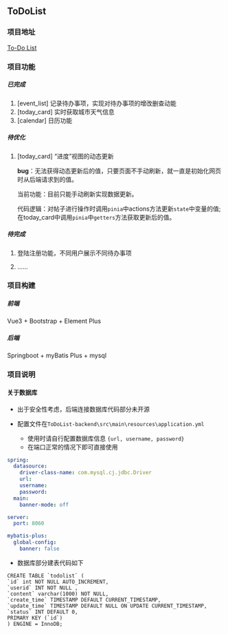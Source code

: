 ## ToDoList

### 项目地址

[To-Do List](http://152.136.154.181/todo)

### 项目功能

##### 已完成

1. [event_list] 记录待办事项，实现对待办事项的增改删查动能
2. [today_card] 实时获取城市天气信息
3. [calendar] 日历功能

##### 待优化

1. [today_card] “进度”视图的动态更新

   **bug**：无法获得动态更新后的值，只要页面不手动刷新，就一直是初始化网页时从后端请求到的值。

   当前功能：目前只能手动刷新实现数据更新。

   代码逻辑：对帖子进行操作时调用`pinia`中actions方法更新`state`中变量的值; 在today_card中调用`pinia`中`getters`方法获取更新后的值。

##### 待完成

1. 登陆注册功能，不同用户展示不同待办事项

2. ......

### 项目构建

##### 前端

Vue3 + Bootstrap + Element Plus 

##### 后端

Springboot + myBatis Plus + mysql

### 项目说明

#### 关于数据库

- 出于安全性考虑，后端连接数据库代码部分未开源

- 配置文件在`ToDoList-backend\src\main\resources\application.yml`
  - 使用时请自行配置数据库信息 `{url, username, password}`
  - 在端口正常的情况下即可直接使用

```yml
spring:
  datasource:
    driver-class-name: com.mysql.cj.jdbc.Driver
    url: 
    username:
    password: 
  main:
    banner-mode: off

server:
  port: 8060

mybatis-plus:
  global-config:
    banner: false
```

- 数据库部分建表代码如下

```mysql
CREATE TABLE `todolist` (
`id` int NOT NULL AUTO_INCREMENT,
`userid` INT NOT NULL ,
`content` varchar(1000) NOT NULL,
`create_time` TIMESTAMP DEFAULT CURRENT_TIMESTAMP,
`update_time` TIMESTAMP DEFAULT NULL ON UPDATE CURRENT_TIMESTAMP,
`status` INT DEFAULT 0,
PRIMARY KEY (`id`)
) ENGINE = InnoDB;
```
